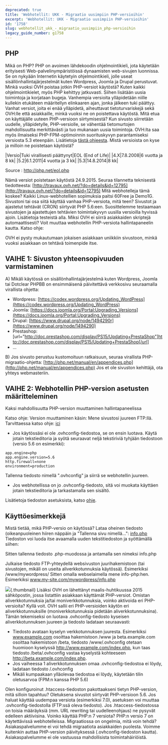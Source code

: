 ```yaml
---
deprecated: true
title: 'Webhotellit: UKK - Migraatio uusimpiin PHP-versioihin'
excerpt: 'Webhotellit: UKK - Migraatio uusimpiin PHP-versioihin'
id: '1758'
slug: webhotellit_ukk_-_migraatio_uusimpiin_php-versioihin
legacy_guide_number: g1758
---
```



## PHP
Mikä on PHP?
PHP on avoimen lähdekoodin ohjelmointikieli, jota käytetään erityisesti Web-palvelinympäristöissä dynaamisten web-sivujen luonnissa.
Se on nykyään Internetin käytetyin ohjelmointikieli, jolle useat sisällönhallintajärjestelmät kuten Wordpress, Joomla ja Drupal perustuvat.
Minkä vuoksi OVH poistaa jotkin PHP-versiot käytöstä?
Kuten kaikki ohjelmointikielet, myös PHP kehittyy jatkuvasti. Siihen lisätään uusia toimintoja ja korjataan bugeja. Vanhempia versioita ylläpidetään niille kullekin etukäteen määritellyn elinkaaren ajan, jonka jälkeen tuki päättyy.
Vanhat versiot, joita ei enää ylläpidetä, aiheuttavat tietoturvariskejä sekä OVH:lle että asiakkaille, minkä vuoksi ne on poistettava käytöstä.
Mitä etua on käyttäjälle uuteen PHP-versioon siirtymisestä?
Kun sivusto siirretään uudelle, ylläpidetylle, PHP-versiolle, se vähentää tietomurtojen mahdollisuutta merkittävästi ja tuo mukanaan uusia toimintoja.
OVH:lta saa myös ilmaiseksi PHP-FPM-optimoinnin suorituskyvyn parantamiseksi versiosta 5.3 eteenpäin. Lisätietoja [tästä ohjeesta](https://www.ovh-hosting.fi/webhotelli/php_fpm_optimointi.xml).
Mistä versioista on kyse ja milloin ne poistetaan käytöstä?

|Versio|Tuki virallisesti päättynyt|EOL (End of Life)|
|4.X|7.8.2008|6 vuotta ja 8 kk|
|5.2|6.1.2011|4 vuotta ja 3 kk|
|5.3|14.8.2014|8 kk|


Source : http://php.net/eol.php

Nämä versiot poistetaan käytöstä 24.9.2015. Seuraa tilannetta teknisestä tiedotteesta: [http://travaux.ovh.net/?do=details&id=12795](http://travaux.ovh.net/?do=details&id=12795)
Mitä webhotelleja tämä koskee?
Kaikki Linux-webhotellien sopimuksia paitsi 60Free ja Demo1G.
Sivustoni tai osa siitä käyttää vanhaa PHP-versiota, mitä teen?
Sivustot ja ajastetut tehtävät (CRON) siirtyvät PHP 5.6:een.
Suosittelemme testaamaan sivustojen ja ajastettujen tehtävien toimintakyvyn uusilla versioilla hyvissä ajoin. Lisätietoja testeistä alla.
Miksi OVH ei siirrä asiakkaiden skriptejä automaattisesti?
Voit muuttaa webhotellin PHP-versiota hallintapaneelin kautta. Katso ohje: []({legacy}1999)

OVH ei pysty mukautumaan jokaisen asiakkaan uniikkiin sivustoon, minkä vuoksi asiakkaan on tehtävä toimenpide itse.


## VAIHE 1: Sivuston yhteensopivuuden varmistaminen
A) Mikäli käytössä on sisällönhallintajärjestelmä kuten Wordpress, Joomla tai Dotclear PHPBB on ensimmäisenä päivitettävä verkkosivu seuraamalla virallista ohjetta:

- Wordpress: [https://codex.wordpress.org/Updating_WordPress](https://codex.wordpress.org/Updating_WordPress)
- Joomla: [https://docs.joomla.org/Portal:Upgrading_Versions](https://docs.joomla.org/Portal:Upgrading_Versions)
- Drupal: [https://www.drupal.org/node/1494290r](https://www.drupal.org/node/1494290)
- Prestashop: [url="http://doc.prestashop.com/display/PS15/Updating+PrestaShop"]http://doc.prestashop.com/display/PS15/Updating+PrestaShop[/url]
- ...

B) Jos sivusto perustuu kustomoituun ratkaisuun, seuraa virallista PHP-migraatio-ohjetta: [http://php.net/manual/en/appendices.php](http://php.net/manual/en/appendices.php)
Jos et ole sivuston kehittäjä, ota yhteys webmasteriin.


## VAIHE 2: Webhotellin PHP-version asetusten määritteleminen
Kaksi mahdollisuutta
PHP-version muuttaminen hallintapaneelissa

Katso ohje: []({legacy}1999)
Version muuttaminen käsin:
Mene sivustosi juureen FTP:llä. Tarvittaessa katso ohje: [ici](https://www.ovh-hosting.fi/g1380.filezilla)


- Jos käytössäsi ei ole .ovhconfig-tiedostoa, se on ensin luotava. Käytä jotain tekstieditoria ja syötä seuraavat neljä tekstiriviä tyhjään tiedostoon (versio 5.6 on esimerkki):


```
app.engine=php
app.engine.version=5.6
http.firewall=none
environment=production
```



Tallenna tiedosto nimellä ".ovhconfig" ja siirrä se webhotellin juureen.


- Jos webhotellissa on jo .ovhconfig-tiedosto, sitä voi muokata käyttäen jotain tekstieditoria ja tarkastamalla sen sisältö.


Lisätietoja tiedoston asetuksista, katso [ohje](https://www.ovh-hosting.fi/g1207.configurer-php-web).


## Käyttöesimerkkejä
Mistä tietää, mikä PHP-versio on käytössä?
Lataa oheinen tiedosto (oikeanpuoleinen hiiren näppäin ja "Tallenna sivu nimellä...":
[info.php](https://www.ovh.com/fr/documents/info.php)
Tiedoston voi luoda itse avaamalla uuden tekstitiedoston ja syöttämällä siihen:
<?php phpinfo(); ?>
Sitten tallenna tiedosto .php-muodossa ja antamalla sen nimeksi info.php

Julkaise tiedosto FTP-yhteydellä websivuston juurihakemistoon (tai sivustojen, mikäli on useita aliverkkotunnuksia käytössä). Esimerkiksi /www/mywordpress/
Sitten omalla webselaimella mene info-php:hen. Esimerkiksi www.my-site.com/mywordpress/info.php

![](images/img_2601.jpg){.thumbnail}
Lisäksi OVH on lähettänyt maalis-huhtikuussa 2015 sähköpostin, jossa listattiin asiakkaan käyttämät PHP-versiot.
Omistan aliverkkotunnuksia ja/tai moniverkkotunnuksia, voinko aktivoida eri PHP-versioita?
Kyllä voit. OVH sallii eri PHP-versioiden käytön eri aliverkkotunnuksille (moniverkkotunnuksia pidetään aliverkkotunnuksina).
Tämän tekemiseksi on luotava .ovhconfig-tiedosto kyseisen aliverkkotunnuksen juureen ja tiedosto ladataan seuraavasti:


- Tiedosto avataan kyselyn verkkotunnuksen juuresta. Esimerkiksi www.example.com osoittaa hakemistoon /www ja beta.example.com osoittaa hakemistoon /beta, tiedosto /www/.ovhconfig otetaan huomioon kyselyssä http://www.example.com/index.php, kun taas tiedosto /beta/.ovhconfig vastaa kyselystä kohteeseen http://beta.example.com/index.php.
- Jos vaiheessa 1 aliverkkotunnuksen omaa .ovhconfig-tiedostoa ei löydy, ladataan tiedosto /.ovhconfig
- Mikäli kumpaakaan ylläolevaa tiedostoa ei löydy, käytetään tilin oletusarvoa (FPM:n kanssa PHP 5.6)


Olen konfiguroinut .htaccess-tiedoston pakottaakseni tietyn PHP-version, mitä silloin tapahtuu?
Oletuksena sivustot siirtyvät PHP-versioon 5.6. Jos haluat käyttää uudempaa versiota (esimerkiksi 7.0), asetuksen voi muuttaa .ovhconfig-tiedostolla (FTP:ssä oleva tiedosto).
Jos .htaccess-tiedostossa on toisia määräyksiä (mm. URL rewriting tai uudelleenohjaus) ne pysyvät edelleen aktiivisina.
Voinko käyttää PHP:n 7 versiota?
PHP:n versio 7 on käytettävissä webhotelleissa.
Migraatiossa on ongelmia, mitä voin tehdä?
Asiakaspalvelumme ei voi tehdä migraatiota asiakkaiden puolesta. Voimme kuitenkin auttaa PHP-version päivityksessä (.ovhconfig-tiedoston kautta). Asiakaspalvelumme ei ole vastuussa mahdollisista toimintahäiriöistä.

